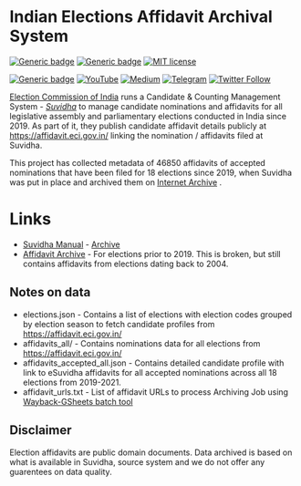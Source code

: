 # Indian Elections Affidavit Archival System

[![Generic badge](https://img.shields.io/badge/View_Data_on-Flat_Github-GREEN.svg)](https://flatgithub.com/kaarana/AffidavitManagement?filename=data%2Faffidavits_accepted_all.json)
[![Generic badge](https://img.shields.io/badge/Archived_Affidavits-Internet_Archive-GREEN.svg)](https://web.archive.org/web/*/suvidha.eci.gov.in/*)
[![MIT license](https://img.shields.io/badge/License-MIT-blue.svg)](https://lbesson.mit-license.org/)


[![Generic badge](https://img.shields.io/badge/Project-ElectionTech-lightgrey.svg)](https://hasgeek.com/kaarana/electiontech/)
[![YouTube](https://img.shields.io/badge/ElectionTech-%23FF0000.svg?style=flat&logo=YouTube&logoColor=white)](https://www.youtube.com/playlist?list=PLnKey4ddtgY5X2EZjAH9Law_Pa8s5UEIB)
[![Medium](https://img.shields.io/badge/Medium-Kaarana-black)](https://medium.com/karana)
[![Telegram](https://img.shields.io/badge/Telegram-Kaarana-blue)](https://t.me/Kaarana)
[![Twitter Follow](https://img.shields.io/twitter/follow/kaarana_?style=social)](https://twitter.com/kaarana_)


[Election Commission of India](https://eci.gov.in/) runs a Candidate & Counting Management System - [*Suvidha*](https://suvidha.eci.gov.in/) to manage candidate nominations and affidavits
for all legislative assembly and parliamentary elections conducted in India since 2019. As part of it, they publish candidate affidavit details publicly at https://affidavit.eci.gov.in/ linking the nomination / affidavits filed at Suvidha.

This project has collected metadata of 46850 affidavits of accepted nominations that have been filed for 18 elections since 2019, when Suvidha was put in place and archived them on [Internet Archive](https://web.archive.org) .

# Links
* [Suvidha Manual](https://cdn.s3waas.gov.in/s30ff8033cf9437c213ee13937b1c4c455/uploads/2020/10/2020101935.pdf) - [Archive](https://web.archive.org/web/20210811210321/https://cdn.s3waas.gov.in/s30ff8033cf9437c213ee13937b1c4c455/uploads/2020/10/2020101935.pdf)
* [Affidavit Archive](http://affidavitarchive.nic.in/) - For elections prior to 2019. This is broken, but still contains affidavits from elections dating back to 2004.

## Notes on data

* elections.json - Contains a list of elections with election codes grouped by election season to fetch candidate profiles from https://affidavit.eci.gov.in/
* affidavits_all/ - Contains nominations data for all elections from https://affidavit.eci.gov.in/
* affidavits_accepted_all.json - Contains detailed candidate profile with link to eSuvidha affidavits for all accepted nominations across all 18 elections from 2019-2021.
* affidavit_urls.txt - List of affidavit URLs to process Archiving Job using [Wayback-GSheets batch tool](https://archive.org/services/wayback-gsheets/)

## Disclaimer

Election affidavits are public domain documents. Data archived is based on what is available in Suvidha, source system and we do not offer any guarentees on data quality.
